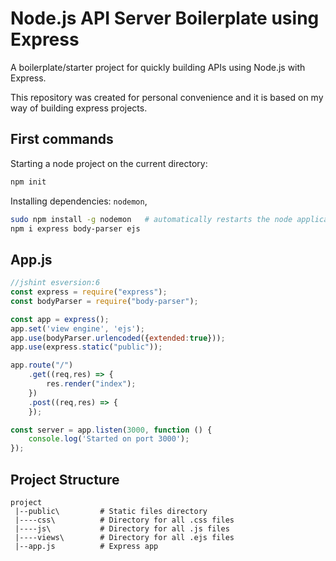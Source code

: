 # Node.js API Server Boilerplate using Express 
A boilerplate/starter project for quickly building APIs using Node.js with Express.

This repository was created for personal convenience and it is based on my way of building express projects.

## First commands
Starting a node project on the current directory:
```bash
npm init
```

Installing dependencies: ```nodemon```, 
```bash
sudo npm install -g nodemon   # automatically restarts the node application when file changes are detected
npm i express body-parser ejs
```

## App.js
```javascript
//jshint esversion:6
const express = require("express");
const bodyParser = require("body-parser");

const app = express();
app.set('view engine', 'ejs');
app.use(bodyParser.urlencoded({extended:true}));
app.use(express.static("public"));

app.route("/")
    .get((req,res) => {
        res.render("index");
    })
    .post((req,res) => {
    });

const server = app.listen(3000, function () {
    console.log('Started on port 3000');
});
```

## Project Structure
```
project
 |--public\         # Static files directory
 |----css\          # Directory for all .css files
 |----js\           # Directory for all .js files
 |----views\        # Directory for all .ejs files
 |--app.js          # Express app
 ```

